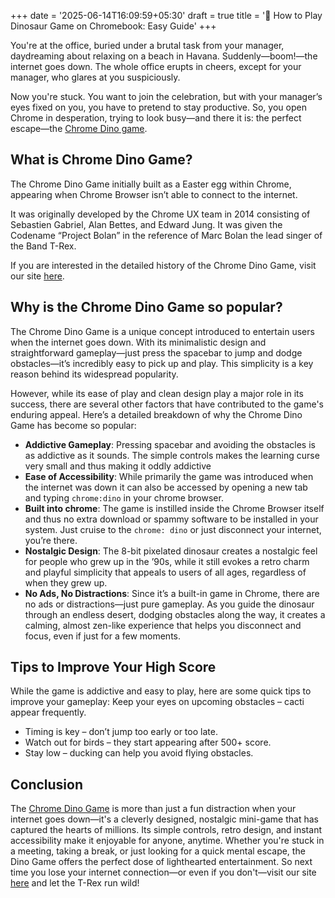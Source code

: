 +++
date = '2025-06-14T16:09:59+05:30'
draft = true
title = '🦖 How to Play Dinosaur Game on Chromebook: Easy Guide'
+++


You're at the office, buried under a brutal task from your manager, daydreaming about relaxing on a beach in Havana. Suddenly—boom!—the internet goes down. The whole office erupts in cheers, except for your manager, who glares at you suspiciously.

Now you're stuck. You want to join the celebration, but with your manager’s eyes fixed on you, you have to pretend to stay productive. So, you open Chrome in desperation, trying to look busy—and there it is: the perfect escape—the [Chrome Dino game](http://dinogamerunner.in).

## What is Chrome Dino Game?

The Chrome Dino Game initially built as a Easter egg within Chrome, appearing when Chrome Browser isn’t able to connect to the internet. 

It was originally developed by the Chrome UX team in 2014 consisting of  Sebastien Gabriel, Alan Bettes, and Edward Jung. It was given the Codename “Project Bolan” in the reference of Marc Bolan the lead singer of the Band T-Rex.

If you are interested in the detailed history of the Chrome Dino Game, visit our site [here](http://dinogamerunner.in/history.html).

## Why is the Chrome Dino Game so popular?

The Chrome Dino Game is a unique concept introduced to entertain users when the internet goes down. With its minimalistic design and straightforward gameplay—just press the spacebar to jump and dodge obstacles—it’s incredibly easy to pick up and play. This simplicity is a key reason behind its widespread popularity.

However, while its ease of play and clean design play a major role in its success, there are several other factors that have contributed to the game's enduring appeal. Here’s a detailed breakdown of why the Chrome Dino Game has become so popular:

- **Addictive Gameplay**: Pressing spacebar and avoiding the obstacles is as addictive as it sounds. The simple controls makes the learning curse very small and thus making it oddly addictive
- **Ease of Accessibility**: While primarily the game was introduced when the internet was down it can also be accessed by opening a new tab and typing ``` chrome:dino ``` in your chrome browser.
- **Built into chrome**: The game is instilled inside the Chrome Browser itself and thus no extra download or spammy software to be installed in your system. Just cruise to the ``` chrome: dino ``` or just disconnect your internet, you’re there.
- **Nostalgic Design**: The 8-bit pixelated dinosaur creates a nostalgic feel for people who grew up in the ’90s, while it still evokes a retro charm and playful simplicity that appeals to users of all ages, regardless of when they grew up.
- **No Ads, No Distractions**: Since it’s a built-in game in Chrome, there are no ads or distractions—just pure gameplay. As you guide the dinosaur through an endless desert, dodging obstacles along the way, it creates a calming, almost zen-like experience that helps you disconnect and focus, even if just for a few moments.


## Tips to Improve Your High Score

While the game is addictive and easy to play, here are some quick tips to improve your gameplay:
Keep your eyes on upcoming obstacles – cacti appear frequently.

- Timing is key – don’t jump too early or too late.
- Watch out for birds – they start appearing after 500+ score.
- Stay low – ducking can help you avoid flying obstacles.

## Conclusion

The [Chrome Dino Game](https://en.wikipedia.org/wiki/Dinosaur_Game) is more than just a fun distraction when your internet goes down—it's a cleverly designed, nostalgic mini-game that has captured the hearts of millions. Its simple controls, retro design, and instant accessibility make it enjoyable for anyone, anytime. Whether you're stuck in a meeting, taking a break, or just looking for a quick mental escape, the Dino Game offers the perfect dose of lighthearted entertainment. So next time you lose your internet connection—or even if you don't—visit our site [here](https://dinogamerunner.in/) and let the T-Rex run wild!

